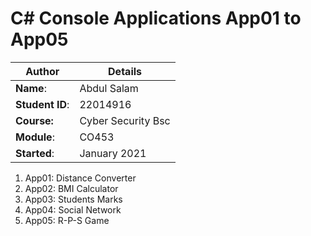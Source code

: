 # C# Console Applications App01 to App05
| Author | Details |
| ---- | ---- |
**Name**: | Abdul Salam  |
**Student ID**: | 22014916 |
**Course:** | Cyber Security Bsc |
**Module**: | CO453     |
**Started**: | January 2021 |    

1. App01: Distance Converter
2. App02: BMI Calculator
3. App03: Students Marks
4. App04: Social Network
5. App05: R-P-S Game
